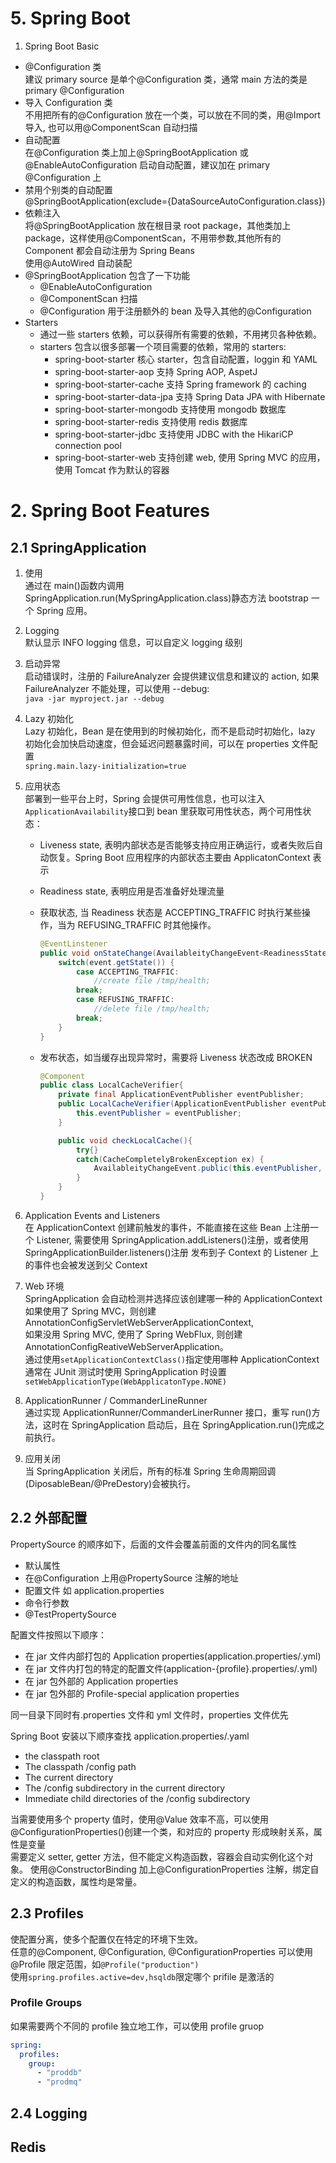 # 5. Spring Boot

1. Spring Boot Basic

- @Configuration 类  
   建议 primary source 是单个@Configuration 类，通常 main 方法的类是 primary @Configuration
- 导入 Configuration 类  
   不用把所有的@Configuration 放在一个类，可以放在不同的类，用@Import 导入, 也可以用@ComponentScan 自动扫描
- 自动配置  
   在@Configuration 类上加上@SpringBootApplication 或@EnableAutoConfiguration 启动自动配置，建议加在 primary @Configuration 上
- 禁用个别类的自动配置  
   @SpringBootApplication(exclude={DataSourceAutoConfiguration.class})
- 依赖注入  
   将@SpringBootApplication 放在根目录 root package，其他类加上 package，这样使用@ComponentScan，不用带参数,其他所有的 Component 都会自动注册为 Spring Beans  
   使用@AutoWired 自动装配
- @SpringBootApplication 包含了一下功能
  - @EnableAutoConfiguration
  - @ComponentScan 扫描
  - @Configuration 用于注册额外的 bean 及导入其他的@Configuration
- Starters
  - 通过一些 starters 依赖，可以获得所有需要的依赖，不用拷贝各种依赖。
  - starters 包含以很多部署一个项目需要的依赖，常用的 starters:
    - spring-boot-starter 核心 starter，包含自动配置，loggin 和 YAML
    - spring-boot-starter-aop 支持 Spring AOP, AspetJ
    - spring-boot-starter-cache 支持 Spring framework 的 caching
    - spring-boot-starter-data-jpa 支持 Spring Data JPA with Hibernate
    - spring-boot-starter-mongodb 支持使用 mongodb 数据库
    - spring-boot-starter-redis 支持使用 redis 数据库
    - spring-boot-starter-jdbc 支持使用 JDBC with the HikariCP connection pool
    - spring-boot-starter-web 支持创建 web, 使用 Spring MVC 的应用，使用 Tomcat 作为默认的容器

# 2. Spring Boot Features

## 2.1 SpringApplication

1. 使用  
   通过在 main()函数内调用 SpringApplication.run(MySpringApplication.class)静态方法 bootstrap 一个 Spring 应用。
2. Logging  
   默认显示 INFO logging 信息，可以自定义 logging 级别
3. 启动异常  
   启动错误时，注册的 FailureAnalyzer 会提供建议信息和建议的 action, 如果 FailureAnalyzer 不能处理，可以使用 --debug:  
   `java -jar myproject.jar --debug`
4. Lazy 初始化  
   Lazy 初始化，Bean 是在使用到的时候初始化，而不是启动时初始化，lazy 初始化会加快启动速度，但会延迟问题暴露时间，可以在 properties 文件配置  
   `spring.main.lazy-initialization=true`
5. 应用状态  
   部署到一些平台上时，Spring 会提供可用性信息，也可以注入`ApplicationAvailability`接口到 bean 里获取可用性状态，两个可用性状态：

   - Liveness state, 表明内部状态是否能够支持应用正确运行，或者失败后自动恢复。Spring Boot 应用程序的内部状态主要由 ApplicatonContext 表示
   - Readiness state, 表明应用是否准备好处理流量
   - 获取状态, 当 Readiness 状态是 ACCEPTING_TRAFFIC 时执行某些操作，当为 REFUSING_TRAFFIC 时其他操作。
     ```java
     @EventLinstener
     public void onStateChange(AvailableityChangeEvent<ReadinessState> event) {
         switch(event.getState()) {
             case ACCEPTING_TRAFFIC:
                 //create file /tmp/health;
             break;
             case REFUSING_TRAFFIC:
                 //delete file /tmp/health;
             break;
         }
     }
     ```
   - 发布状态，如当缓存出现异常时，需要将 Liveness 状态改成 BROKEN

     ```java
     @Component
     public class LocalCacheVerifier{
         private final ApplicationEventPublisher eventPublisher;
         public LocalCacheVerifier(ApplicationEventPublisher eventPublisher) {
             this.eventPublisher = eventPublisher;
         }

         public void checkLocalCache(){
             try{}
             catch(CacheCompletelyBrokenException ex) {
                 AvailableityChangeEvent.public(this.eventPublisher, ex, LivenessState.BROKEN);
             }
         }
     }
     ```

6. Application Events and Listeners  
   在 ApplicationContext 创建前触发的事件，不能直接在这些 Bean 上注册一个 Listener, 需要使用 SpringApplication.addListeners()注册，或者使用 SpringApplicationBuilder.listeners()注册
   发布到子 Context 的 Listener 上的事件也会被发送到父 Context
7. Web 环境  
   SpringApplication 会自动检测并选择应该创建哪一种的 ApplicationContext  
   如果使用了 Spring MVC，则创建 AnnotationConfigServletWebServerApplicationContext,  
   如果没用 Spring MVC, 使用了 Spring WebFlux, 则创建 AnnotationConfigReativeWebServerApplication。  
   通过使用`setApplicationContextClass()`指定使用哪种 ApplicationContext  
   通常在 JUnit 测试时使用 SpringApplication 时设置`setWebApplicationType(WebApplicatonType.NONE)`
8. ApplicationRunner / CommanderLineRunner  
   通过实现 ApplicationRunner/CommanderLinerRunner 接口，重写 run()方法，这时在 SpringApplication 启动后，且在 SpringApplication.run()完成之前执行。
9. 应用关闭  
   当 SpringApplication 关闭后，所有的标准 Spring 生命周期回调(DiposableBean/@PreDestory)会被执行。

## 2.2 外部配置

PropertySource 的顺序如下，后面的文件会覆盖前面的文件内的同名属性

- 默认属性
- 在@Configuration 上用@PropertySource 注解的地址
- 配置文件 如 application.properties
- 命令行参数
- @TestPropertySource

配置文件按照以下顺序：

- 在 jar 文件内部打包的 Application properties(application.properties/.yml)
- 在 jar 文件内打包的特定的配置文件(application-{profile}.properties/.yml)
- 在 jar 包外部的 Application properties
- 在 jar 包外部的 Profile-special application properties

同一目录下同时有.properties 文件和 yml 文件时，properties 文件优先

Spring Boot 安装以下顺序查找 application.properties/.yaml

- the classpath root
- The classpath /config path
- The current directory
- The /config subdirectory in the current directory
- Immediate child directories of the /config subdirectory

当需要使用多个 property 值时，使用@Value 效率不高，可以使用@ConfigurationProperties()创建一个类，和对应的 property 形成映射关系，属性是变量  
需要定义 setter, getter 方法，但不能定义构造函数，容器会自动实例化这个对象。
使用@ConstructorBinding 加上@ConfigurationProperties 注解，绑定自定义的构造函数，属性均是常量。

## 2.3 Profiles

使配置分离，使多个配置仅在特定的环境下生效。  
任意的@Component, @Configuration, @ConfigurationProperties 可以使用@Profile 限定范围，如`@Profile("production")`  
使用`spring.profiles.active=dev,hsqldb`限定哪个 prifile 是激活的

### Profile Groups

如果需要两个不同的 profile 独立地工作，可以使用 profile gruop

```yaml
spring:
  profiles:
    group:
      - "proddb"
      - "prodmq"
```

## 2.4 Logging

## Redis
